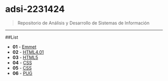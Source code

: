 # adsi-2231424
> Repositorio de Análisis y Desarrollo de Sistemas de Información
---
##List

- **01** - [Emmet](01-emmet/)
- **02** - [HTML4.01](02-html4.01/)
- **03** - [HTML5](03-html/)
- **04** - [CSS](04-css2.1/)
- **05** - [CSS](05-css3/)
- **06** - [PUG](06-pug/)